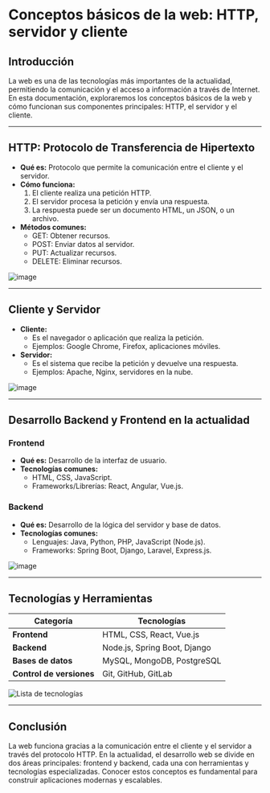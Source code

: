 
# Conceptos básicos de la web: HTTP, servidor y cliente

## Introducción

La web es una de las tecnologías más importantes de la actualidad, permitiendo la comunicación y el acceso a información a través de Internet. En esta documentación, exploraremos los conceptos básicos de la web y cómo funcionan sus componentes principales: HTTP, el servidor y el cliente.

---

## HTTP: Protocolo de Transferencia de Hipertexto

- **Qué es:** Protocolo que permite la comunicación entre el cliente y el servidor.
- **Cómo funciona:**
  1. El cliente realiza una petición HTTP.
  2. El servidor procesa la petición y envía una respuesta.
  3. La respuesta puede ser un documento HTML, un JSON, o un archivo.
- **Métodos comunes:**
  - GET: Obtener recursos.
  - POST: Enviar datos al servidor.
  - PUT: Actualizar recursos.
  - DELETE: Eliminar recursos.

![image](https://github.com/user-attachments/assets/d0c4e060-98c8-473d-a20f-db26d386ba91)


---

## Cliente y Servidor

- **Cliente:**
  - Es el navegador o aplicación que realiza la petición.
  - Ejemplos: Google Chrome, Firefox, aplicaciones móviles.
- **Servidor:**
  - Es el sistema que recibe la petición y devuelve una respuesta.
  - Ejemplos: Apache, Nginx, servidores en la nube.

![image](https://github.com/user-attachments/assets/2024dc2e-f6f3-465e-8b20-37399daf635a)


---

## Desarrollo Backend y Frontend en la actualidad

### Frontend

- **Qué es:** Desarrollo de la interfaz de usuario.
- **Tecnologías comunes:**
  - HTML, CSS, JavaScript.
  - Frameworks/Librerías: React, Angular, Vue.js.

### Backend

- **Qué es:** Desarrollo de la lógica del servidor y base de datos.
- **Tecnologías comunes:**
  - Lenguajes: Java, Python, PHP, JavaScript (Node.js).
  - Frameworks: Spring Boot, Django, Laravel, Express.js.

![image](https://github.com/user-attachments/assets/019dfa58-bba2-4239-80a5-8396bfe1a6d3)


---

## Tecnologías y Herramientas

| Categoría                | Tecnologías                  |
| ------------------------ | ---------------------------- |
| **Frontend**             | HTML, CSS, React, Vue.js     |
| **Backend**              | Node.js, Spring Boot, Django |
| **Bases de datos**       | MySQL, MongoDB, PostgreSQL   |
| **Control de versiones** | Git, GitHub, GitLab          |

![Lista de tecnologías](https://via.placeholder.com/400x300.png?text=Technologies+Diagram)

---

## Conclusión

La web funciona gracias a la comunicación entre el cliente y el servidor a través del protocolo HTTP. En la actualidad, el desarrollo web se divide en dos áreas principales: frontend y backend, cada una con herramientas y tecnologías especializadas. Conocer estos conceptos es fundamental para construir aplicaciones modernas y escalables.
